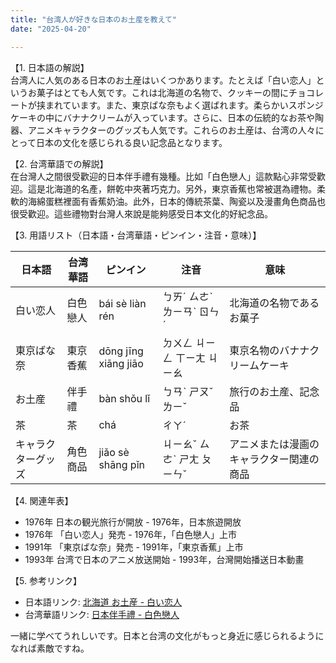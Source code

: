 ```yaml
---
title: "台湾人が好きな日本のお土産を教えて"
date: "2025-04-20"

---
```


【1. 日本語の解説】  
台湾人に人気のある日本のお土産はいくつかあります。たとえば「白い恋人」というお菓子はとても人気です。これは北海道の名物で、クッキーの間にチョコレートが挟まれています。また、東京ばな奈もよく選ばれます。柔らかいスポンジケーキの中にバナナクリームが入っています。さらに、日本の伝統的なお茶や陶器、アニメキャラクターのグッズも人気です。これらのお土産は、台湾の人々にとって日本の文化を感じられる良い記念品となります。

【2. 台湾華語での解説】  
在台灣人之間很受歡迎的日本伴手禮有幾種。比如「白色戀人」這款點心非常受歡迎。這是北海道的名產，餅乾中夾著巧克力。另外，東京香蕉也常被選為禮物。柔軟的海綿蛋糕裡面有香蕉奶油。此外，日本的傳統茶葉、陶瓷以及漫畫角色商品也很受歡迎。這些禮物對台灣人來說是能夠感受日本文化的好紀念品。

【3. 用語リスト（日本語・台湾華語・ピンイン・注音・意味）】  

| 日本語             | 台湾華語     | ピンイン           | 注音          | 意味                                         |
|--------------------|--------------|--------------------|---------------|----------------------------------------------|
| 白い恋人            | 白色戀人     | bái sè liàn rén    | ㄅㄞˊ ㄙㄜˋ ㄌㄧㄢˋ ㄖㄣˊ | 北海道の名物であるお菓子                     |
| 東京ばな奈          | 東京香蕉     | dōng jīng xiāng jiāo | ㄉㄨㄥ ㄐㄧㄥ ㄒㄧㄤ ㄐㄧㄠ   | 東京名物のバナナクリームケーキ               |
| お土産              | 伴手禮       | bàn shǒu lǐ        | ㄅㄢˋ ㄕㄡˇ ㄌㄧˇ        | 旅行のお土産、記念品                         |
| 茶                 | 茶           | chá                | ㄔㄚˊ         | お茶                                         |
| キャラクターグッズ | 角色商品     | jiǎo sè shāng pǐn | ㄐㄧㄠˇ ㄙㄜˋ ㄕㄤ ㄆㄧㄣˇ  | アニメまたは漫画のキャラクター関連の商品     |

【4. 関連年表】

- 1976年 日本の観光旅行が開放 - 1976年，日本旅遊開放
- 1976年 「白い恋人」発売 - 1976年，「白色戀人」上市
- 1991年 「東京ばな奈」発売 - 1991年，「東京香蕉」上市
- 1993年 台湾で日本のアニメ放送開始 - 1993年，台灣開始播送日本動畫

【5. 参考リンク】  
- 日本語リンク: [北海道 お土産 - 白い恋人](https://www.shiroikoibitopark.jp/)
- 台湾華語リンク: [日本伴手禮 - 白色戀人](https://www.shiroikoibitopark.jp/zh-hant/)

一緒に学べてうれしいです。日本と台湾の文化がもっと身近に感じられるようになれば素敵ですね。
